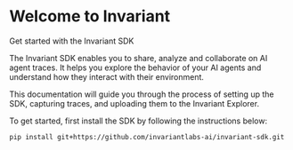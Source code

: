 # Welcome to Invariant

<div class='subtitle'>Get started with the Invariant SDK</div>

The Invariant SDK enables you to share, analyze and collaborate on AI agent traces. It helps you explore the behavior of your AI agents and understand how they interact with their environment. 

This documentation will guide you through the process of setting up the SDK, capturing traces, and uploading them to the Invariant Explorer.

To get started, first install the SDK by following the instructions below:

```bash
pip install git+https://github.com/invariantlabs-ai/invariant-sdk.git
```
